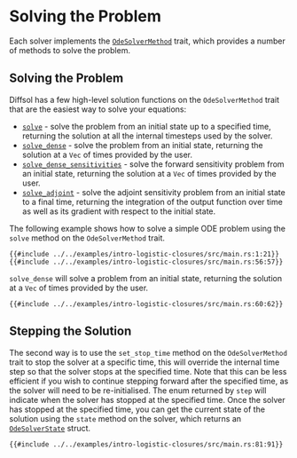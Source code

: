# Solving the Problem

Each solver implements the [`OdeSolverMethod`](https://docs.rs/diffsol/latest/diffsol/ode_solver/method/trait.OdeSolverMethod.html) trait, which provides a number of methods to solve the problem.

## Solving the Problem

Diffsol has a few high-level solution functions on the `OdeSolverMethod` trait that are the easiest way to solve your equations:
- [`solve`](https://docs.rs/diffsol/latest/diffsol/ode_solver/method/trait.OdeSolverMethod.html#method.solve) - solve the problem from an initial state up to a specified time, returning the solution at all the internal timesteps used by the solver.
- [`solve_dense`](https://docs.rs/diffsol/latest/diffsol/ode_solver/method/trait.OdeSolverMethod.html#method.solve_dense) - solve the problem from an initial state, returning the solution at a `Vec` of times provided by the user.
- [`solve_dense_sensitivities`](https://docs.rs/diffsol/latest/diffsol/ode_solver/method/trait.OdeSolverMethod.html#method.solve_dense_sensitivities) - solve the forward sensitivity problem from an initial state, returning the solution at a `Vec` of times provided by the user.
- [`solve_adjoint`](https://docs.rs/diffsol/latest/diffsol/ode_solver/method/trait.OdeSolverMethod.html#method.solve_adjoint) - solve the adjoint sensitivity problem from an initial state to a final time, returning the integration of the output function over time as well as its gradient with respect to the initial state.

The following example shows how to solve a simple ODE problem using the `solve` method on the `OdeSolverMethod` trait. 

```rust,ignore
{{#include ../../examples/intro-logistic-closures/src/main.rs:1:21}}
{{#include ../../examples/intro-logistic-closures/src/main.rs:56:57}}
```

`solve_dense` will solve a problem from an initial state, returning the solution at a `Vec` of times provided by the user.

```rust,ignore
{{#include ../../examples/intro-logistic-closures/src/main.rs:60:62}}
```

## Stepping the Solution



The second way is to use the `set_stop_time` method on the `OdeSolverMethod` trait to stop the solver at a specific time, this will override the internal time step so that the solver stops at the specified time.
Note that this can be less efficient if you wish to continue stepping forward after the specified time, as the solver will need to be re-initialised.
The enum returned by `step` will indicate when the solver has stopped at the specified time.
Once the solver has stopped at the specified time, you can get the current state of the solution using the `state` method on the solver, which returns an [`OdeSolverState`](https://docs.rs/diffsol/latest/diffsol/ode_solver/method/struct.OdeSolverState.html) struct.

```rust,ignore
{{#include ../../examples/intro-logistic-closures/src/main.rs:81:91}}
```